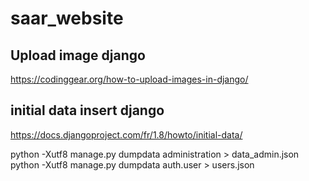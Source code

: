 # saar_website

## Upload image django
https://codinggear.org/how-to-upload-images-in-django/

## initial data insert django
https://docs.djangoproject.com/fr/1.8/howto/initial-data/

python -Xutf8 manage.py dumpdata administration > data_admin.json
python -Xutf8 manage.py dumpdata auth.user > users.json
